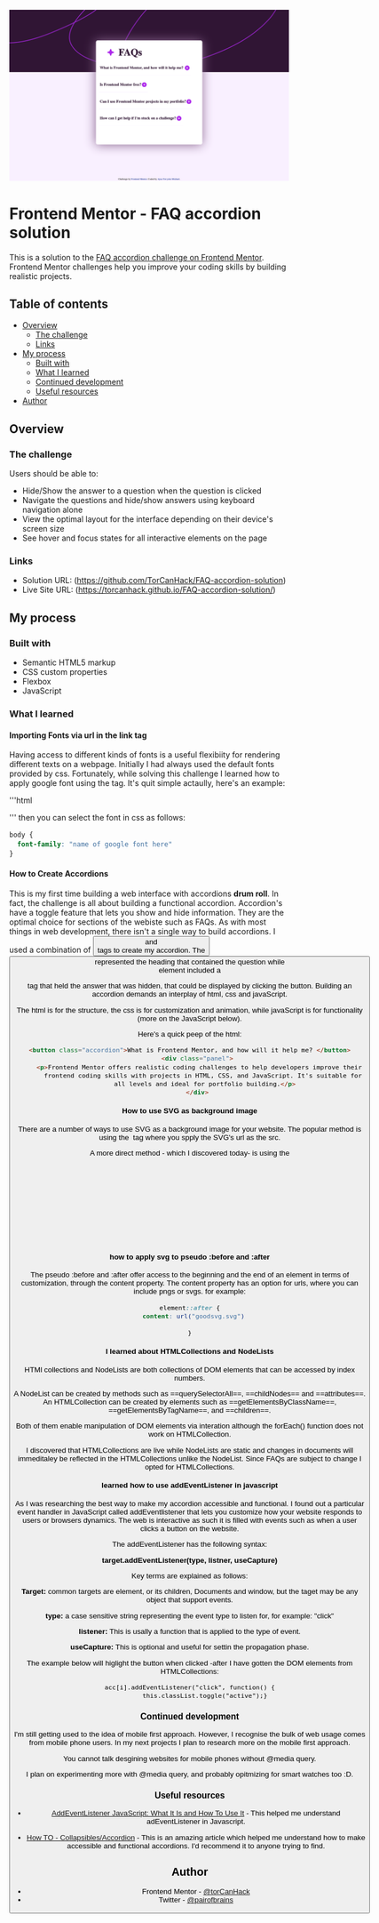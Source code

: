 ![Solution Preview](image.png)

# Frontend Mentor - FAQ accordion solution

This is a solution to the [FAQ accordion challenge on Frontend Mentor](https://www.frontendmentor.io/challenges/faq-accordion-wyfFdeBwBz). Frontend Mentor challenges help you improve your coding skills by building realistic projects.

## Table of contents

- [Overview](#overview)
  - [The challenge](#the-challenge)
  - [Links](#links)
- [My process](#my-process)
  - [Built with](#built-with)
  - [What I learned](#what-i-learned)
  - [Continued development](#continued-development)
  - [Useful resources](#useful-resources)
- [Author](#author)

## Overview

### The challenge

Users should be able to:

- Hide/Show the answer to a question when the question is clicked
- Navigate the questions and hide/show answers using keyboard navigation alone
- View the optimal layout for the interface depending on their device's screen size
- See hover and focus states for all interactive elements on the page

### Links

- Solution URL: (https://github.com/TorCanHack/FAQ-accordion-solution)
- Live Site URL: (https://torcanhack.github.io/FAQ-accordion-solution/)

## My process

### Built with

- Semantic HTML5 markup
- CSS custom properties
- Flexbox
- JavaScript

### What I learned

#### Importing Fonts via url in the link tag

Having access to different kinds of fonts is a useful flexibiity for rendering different texts on a webpage. Initially I had always used the default fonts provided by css. Fortunately, while solving this challenge I learned how to apply google font using the <link> tag. It's quit simple actaully, here's an example:

'''html
<link rel="stylesheet" href="inlcude google font url here">
'''
then you can select the font in css as follows:

````css
body {
  font-family: "name of google font here"
}
````

#### How to Create Accordions

This is my first time building a web interface with accordions **drum roll**. In fact, the challenge is all about building a functional accordion. Accordion's have a toggle feature that lets you show and hide information. They are the optimal choice for sections of the webiste such as FAQs. As with most things in web development, there isn't a single way to build accordions. I used a combination of <button> and <div> tags to create my accordion. The <button> represented the heading that contained the question while <div> element included a <p> tag that held the answer that was hidden, that could be displayed by clicking the button. Building an accordion demands an interplay of html, css and javaScript.

The html is for the structure, the css is for customization and animation, while javaScript is for functionality (more on the JavaScript below).

Here's a quick peep of the html:

````html
<button class="accordion">What is Frontend Mentor, and how will it help me? </button>
    <div class="panel">
      <p>Frontend Mentor offers realistic coding challenges to help developers improve their 
        frontend coding skills with projects in HTML, CSS, and JavaScript. It's suitable for 
        all levels and ideal for portfolio building.</p>
    </div>
````

#### How to use SVG as background image

There are a number of ways to use SVG as a background image for your website. The popular method is using the <img> tag where you spply the SVG's url as the src.

A more direct method - which I discovered today- is using the <svg> tag itself where you input the XML code that was used to build the svg. This is useful if the svg is in your local storage and you'd rather not provide the path.

#### how to apply svg to pseudo :before and :after

The pseudo :before and :after  offer access to the beginning and the end of an element in terms of customization, through the content property. The content property has an option for urls, where you can include pngs or svgs.
for example:

````css
element::after {
  content: url("goodsvg.svg")

}
````

#### I learned about HTMLCollections and NodeLists

HTMl collections and NodeLists are both collections of DOM elements that can be accessed by index numbers.

A NodeList can be created by methods such as ==querySelectorAll==, ==childNodes== and ==attributes==. An HTMLCollection can be created by elements such as ==getElementsByClassName==, ==getElementsByTagName==, and ==children==.

Both of them enable manipulation of DOM elements via interation although the forEach() function does not work on HTMLCollection.

I discovered that HTMLCollections are live while NodeLists are static and changes in documents will immeditaley be reflected in the HTMLCollections unlike the NodeList. Since FAQs are subject to change I opted for HTMLCollections.

#### learned how to use addEventListener in javascript

As I was researching the best way to make my accordion accessible and functional. I found out a particular event handler in JavaScript called addEventlistener that lets you customize how your website responds to users or browsers dynamics. The web is interactive as such it is filled with events such as when a user clicks a button on the website.

The addEventListener has the following syntax:

**target.addEventListener(type, listner, useCapture)**

Key terms are explained as follows:

**Target:** common targets are element, or its children, Documents and window, but the taget may be any object that support events.

**type:** a case sensitive string representing the event type to listen for, for example: "click"

**listener:** This is usally a function that is applied to the type of event.

**useCapture:** This is optional and useful for settin the propagation phase.

The example below will higlight the button when clicked -after I have gotten the DOM elements from HTMLCollections:

````jS
acc[i].addEventListener("click", function() {
        this.classList.toggle("active");}
````

### Continued development

I'm still getting used to the idea of mobile first approach. However, I recognise the bulk of web usage comes from mobile phone users. In my next projects I plan to research more on the mobile first approach.

You cannot talk desgining websites for mobile phones without @media query.

I plan on experimenting more with @media query, and probably opitmizing for smart watches too :D.

### Useful resources

- [AddEventListener JavaScript: What It Is and How To Use It](https://coderpad.io/blog/development/addeventlistener-javascript/) - This helped me understand adEventListener in Javascript.

- [How TO - Collapsibles/Accordion](https://www.w3schools.com/howto/howto_js_accordion.asp) - This is an amazing article which helped me understand how to make accessible and functional accordions. I'd recommend it to anyone trying to find.

## Author

- Frontend Mentor - [@torCanHack](https://www.frontendmentor.io/profile/torCanHack)
- Twitter - [@pairofbrains](https://www.twitter.com/pairofbrains)
